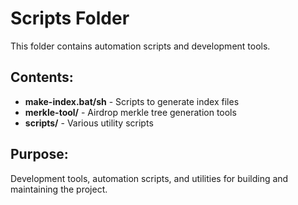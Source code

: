 # Scripts Folder

This folder contains automation scripts and development tools.

## Contents:
- **make-index.bat/sh** - Scripts to generate index files
- **merkle-tool/** - Airdrop merkle tree generation tools
- **scripts/** - Various utility scripts

## Purpose:
Development tools, automation scripts, and utilities for building and maintaining the project.

